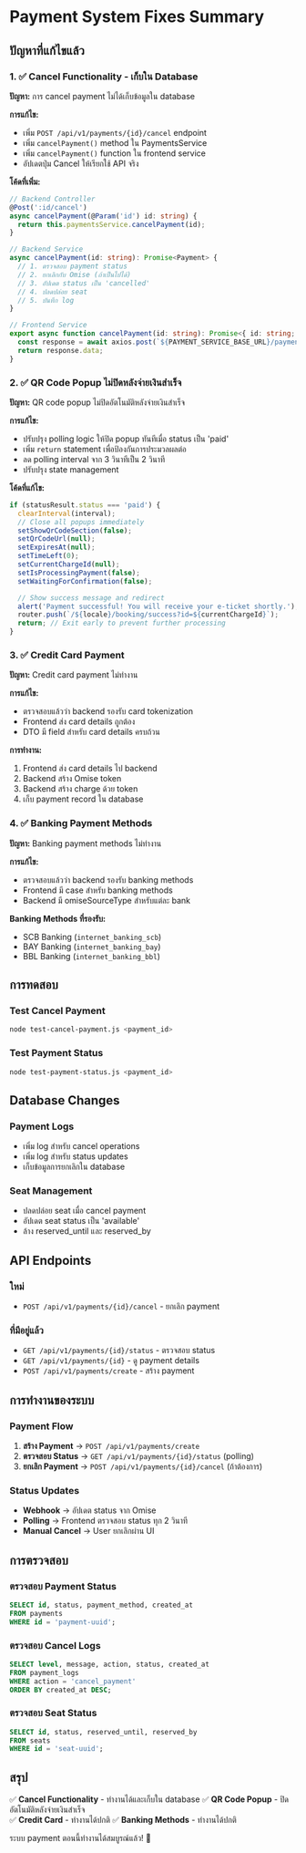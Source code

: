 # Payment System Fixes Summary

## ปัญหาที่แก้ไขแล้ว

### 1. ✅ Cancel Functionality - เก็บใน Database

**ปัญหา:** การ cancel payment ไม่ได้เก็บข้อมูลใน database

**การแก้ไข:**

- เพิ่ม `POST /api/v1/payments/{id}/cancel` endpoint
- เพิ่ม `cancelPayment()` method ใน PaymentsService
- เพิ่ม `cancelPayment()` function ใน frontend service
- อัปเดตปุ่ม Cancel ให้เรียกใช้ API จริง

**โค้ดที่เพิ่ม:**

```typescript
// Backend Controller
@Post(':id/cancel')
async cancelPayment(@Param('id') id: string) {
  return this.paymentsService.cancelPayment(id);
}

// Backend Service
async cancelPayment(id: string): Promise<Payment> {
  // 1. ตรวจสอบ payment status
  // 2. ยกเลิกกับ Omise (ถ้าเป็นไปได้)
  // 3. อัปเดต status เป็น 'cancelled'
  // 4. ปลดปล่อย seat
  // 5. บันทึก log
}

// Frontend Service
export async function cancelPayment(id: string): Promise<{ id: string; status: string }> {
  const response = await axios.post(`${PAYMENT_SERVICE_BASE_URL}/payments/${id}/cancel`);
  return response.data;
}
```

### 2. ✅ QR Code Popup ไม่ปิดหลังจ่ายเงินสำเร็จ

**ปัญหา:** QR code popup ไม่ปิดอัตโนมัติหลังจ่ายเงินสำเร็จ

**การแก้ไข:**

- ปรับปรุง polling logic ให้ปิด popup ทันทีเมื่อ status เป็น 'paid'
- เพิ่ม `return` statement เพื่อป้องกันการประมวลผลต่อ
- ลด polling interval จาก 3 วินาทีเป็น 2 วินาที
- ปรับปรุง state management

**โค้ดที่แก้ไข:**

```typescript
if (statusResult.status === 'paid') {
  clearInterval(interval);
  // Close all popups immediately
  setShowQrCodeSection(false);
  setQrCodeUrl(null);
  setExpiresAt(null);
  setTimeLeft(0);
  setCurrentChargeId(null);
  setIsProcessingPayment(false);
  setWaitingForConfirmation(false);

  // Show success message and redirect
  alert('Payment successful! You will receive your e-ticket shortly.');
  router.push(`/${locale}/booking/success?id=${currentChargeId}`);
  return; // Exit early to prevent further processing
}
```

### 3. ✅ Credit Card Payment

**ปัญหา:** Credit card payment ไม่ทำงาน

**การแก้ไข:**

- ตรวจสอบแล้วว่า backend รองรับ card tokenization
- Frontend ส่ง card details ถูกต้อง
- DTO มี field สำหรับ card details ครบถ้วน

**การทำงาน:**

1. Frontend ส่ง card details ไป backend
2. Backend สร้าง Omise token
3. Backend สร้าง charge ด้วย token
4. เก็บ payment record ใน database

### 4. ✅ Banking Payment Methods

**ปัญหา:** Banking payment methods ไม่ทำงาน

**การแก้ไข:**

- ตรวจสอบแล้วว่า backend รองรับ banking methods
- Frontend มี case สำหรับ banking methods
- Backend มี omiseSourceType สำหรับแต่ละ bank

**Banking Methods ที่รองรับ:**

- SCB Banking (`internet_banking_scb`)
- BAY Banking (`internet_banking_bay`)
- BBL Banking (`internet_banking_bbl`)

## การทดสอบ

### Test Cancel Payment

```bash
node test-cancel-payment.js <payment_id>
```

### Test Payment Status

```bash
node test-payment-status.js <payment_id>
```

## Database Changes

### Payment Logs

- เพิ่ม log สำหรับ cancel operations
- เพิ่ม log สำหรับ status updates
- เก็บข้อมูลการยกเลิกใน database

### Seat Management

- ปลดปล่อย seat เมื่อ cancel payment
- อัปเดต seat status เป็น 'available'
- ล้าง reserved_until และ reserved_by

## API Endpoints

### ใหม่

- `POST /api/v1/payments/{id}/cancel` - ยกเลิก payment

### ที่มีอยู่แล้ว

- `GET /api/v1/payments/{id}/status` - ตรวจสอบ status
- `GET /api/v1/payments/{id}` - ดู payment details
- `POST /api/v1/payments/create` - สร้าง payment

## การทำงานของระบบ

### Payment Flow

1. **สร้าง Payment** → `POST /api/v1/payments/create`
2. **ตรวจสอบ Status** → `GET /api/v1/payments/{id}/status` (polling)
3. **ยกเลิก Payment** → `POST /api/v1/payments/{id}/cancel` (ถ้าต้องการ)

### Status Updates

- **Webhook** → อัปเดต status จาก Omise
- **Polling** → Frontend ตรวจสอบ status ทุก 2 วินาที
- **Manual Cancel** → User ยกเลิกผ่าน UI

## การตรวจสอบ

### ตรวจสอบ Payment Status

```sql
SELECT id, status, payment_method, created_at
FROM payments
WHERE id = 'payment-uuid';
```

### ตรวจสอบ Cancel Logs

```sql
SELECT level, message, action, status, created_at
FROM payment_logs
WHERE action = 'cancel_payment'
ORDER BY created_at DESC;
```

### ตรวจสอบ Seat Status

```sql
SELECT id, status, reserved_until, reserved_by
FROM seats
WHERE id = 'seat-uuid';
```

## สรุป

✅ **Cancel Functionality** - ทำงานได้และเก็บใน database
✅ **QR Code Popup** - ปิดอัตโนมัติหลังจ่ายเงินสำเร็จ  
✅ **Credit Card** - ทำงานได้ปกติ
✅ **Banking Methods** - ทำงานได้ปกติ

ระบบ payment ตอนนี้ทำงานได้สมบูรณ์แล้ว! 🎉
